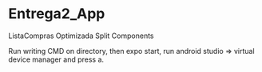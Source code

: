 # Entrega2_App
ListaCompras Optimizada Split Components


Run writing CMD on directory, then expo start, run android studio => virtual device manager and press a.
